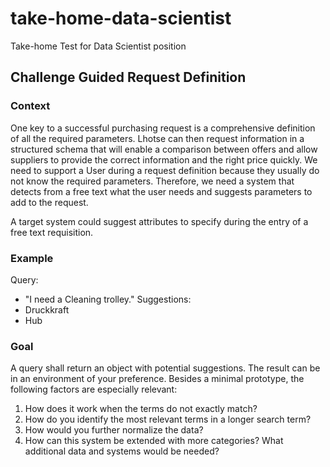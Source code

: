 # take-home-data-scientist
Take-home Test for Data Scientist position

## Challenge Guided Request Definition

### Context
One key to a successful purchasing request is a comprehensive definition of all the required parameters. Lhotse can then request information in a structured schema that will enable a comparison between offers and allow suppliers to provide the correct information and the right price quickly.
We need to support a User during a request definition because they usually do not know the required parameters. Therefore, we need a system that detects from a free text what the user needs and suggests parameters to add to the request.

A target system could suggest attributes to specify during the entry of a free text requisition.

### Example
Query:
- "I need a Cleaning trolley."
Suggestions:
- Druckkraft
- Hub

### Goal
A query shall return an object with potential suggestions. The result can be in an environment of your preference. 
Besides a minimal prototype, the following factors are especially relevant:
1. How does it work when the terms do not exactly match?
2. How do you identify the most relevant terms in a longer search term?
3. How would you further normalize the data?
4. How can this system be extended with more categories? What additional data and systems would be needed?